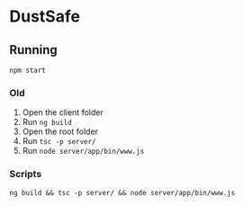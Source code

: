 # DustSafe

## Running

`npm start`

### Old

1. Open the client folder
2. Run `ng build`
3. Open the root folder
4. Run `tsc -p server/`
5. Run `node server/app/bin/www.js`

### Scripts

`ng build && tsc -p server/ && node server/app/bin/www.js`
